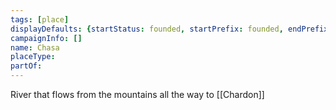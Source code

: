 ```yaml
---
tags: [place]
displayDefaults: {startStatus: founded, startPrefix: founded, endPrefix: destroyed, endStatus: destroyed}
campaignInfo: []
name: Chasa
placeType:
partOf:
---
```


River that flows from the mountains all the way to [[Chardon]]

